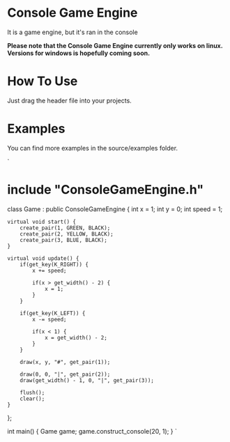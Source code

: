 # Console Game Engine
It is a game engine, but it's ran in the console

**Please note that the Console Game Engine currently only works on linux. Versions for windows is hopefully coming soon.**
# How To Use
Just drag the header file into your projects.
# Examples
You can find more examples in the source/examples folder.

`
# include "ConsoleGameEngine.h"

class Game : public ConsoleGameEngine {
    int x = 1;
    int y = 0;
    int speed = 1;

    virtual void start() {
        create_pair(1, GREEN, BLACK);
        create_pair(2, YELLOW, BLACK);
        create_pair(3, BLUE, BLACK);
    }

    virtual void update() {
        if(get_key(K_RIGHT)) {
            x += speed;

            if(x > get_width() - 2) {
                x = 1;
            }
        }

        if(get_key(K_LEFT)) {
            x -= speed;

            if(x < 1) {
                x = get_width() - 2;
            }
        }

        draw(x, y, "#", get_pair(1));

        draw(0, 0, "|", get_pair(2));
        draw(get_width() - 1, 0, "|", get_pair(3));

        flush();
        clear();
    }
};

int main() {
    Game game;
    game.construct_console(20, 1);
}
`

